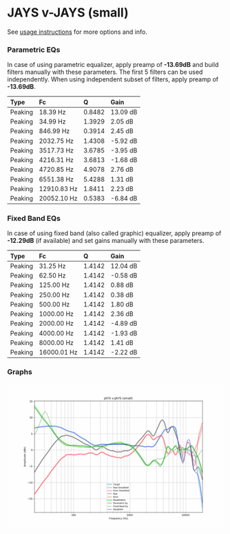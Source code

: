 # JAYS v-JAYS (small)
See [usage instructions](https://github.com/jaakkopasanen/AutoEq#usage) for more options and info.

### Parametric EQs
In case of using parametric equalizer, apply preamp of **-13.69dB** and build filters manually
with these parameters. The first 5 filters can be used independently.
When using independent subset of filters, apply preamp of **-13.69dB**.

| Type    | Fc          |      Q | Gain     |
|:--------|:------------|:-------|:---------|
| Peaking | 18.39 Hz    | 0.8482 | 13.09 dB |
| Peaking | 34.99 Hz    | 1.3929 | 2.05 dB  |
| Peaking | 846.99 Hz   | 0.3914 | 2.45 dB  |
| Peaking | 2032.75 Hz  | 1.4308 | -5.92 dB |
| Peaking | 3517.73 Hz  | 3.6785 | -3.95 dB |
| Peaking | 4216.31 Hz  | 3.6813 | -1.68 dB |
| Peaking | 4720.85 Hz  | 4.9078 | 2.76 dB  |
| Peaking | 6551.38 Hz  | 5.4288 | 1.31 dB  |
| Peaking | 12910.83 Hz | 1.8411 | 2.23 dB  |
| Peaking | 20052.10 Hz | 0.5383 | -6.84 dB |

### Fixed Band EQs
In case of using fixed band (also called graphic) equalizer, apply preamp of **-12.29dB**
(if available) and set gains manually with these parameters.

| Type    | Fc          |      Q | Gain     |
|:--------|:------------|:-------|:---------|
| Peaking | 31.25 Hz    | 1.4142 | 12.04 dB |
| Peaking | 62.50 Hz    | 1.4142 | -0.58 dB |
| Peaking | 125.00 Hz   | 1.4142 | 0.88 dB  |
| Peaking | 250.00 Hz   | 1.4142 | 0.38 dB  |
| Peaking | 500.00 Hz   | 1.4142 | 1.80 dB  |
| Peaking | 1000.00 Hz  | 1.4142 | 2.36 dB  |
| Peaking | 2000.00 Hz  | 1.4142 | -4.89 dB |
| Peaking | 4000.00 Hz  | 1.4142 | -1.93 dB |
| Peaking | 8000.00 Hz  | 1.4142 | 1.41 dB  |
| Peaking | 16000.01 Hz | 1.4142 | -2.22 dB |

### Graphs
![](./JAYS%20v-JAYS%20(small).png)